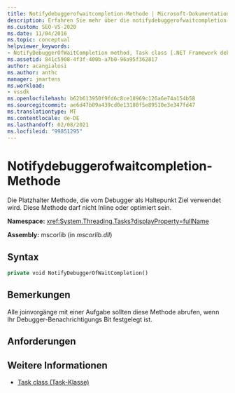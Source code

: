 ```yaml
---
title: Notifydebuggerofwaitcompletion-Methode | Microsoft-Dokumentation
description: Erfahren Sie mehr über die notifydebuggerofwaitcompletion-Methode, bei der es sich um einen Platzhalter handelt, der vom Debugger als Haltepunkt Ziel verwendet wird.
ms.custom: SEO-VS-2020
ms.date: 11/04/2016
ms.topic: conceptual
helpviewer_keywords:
- NotifyDebuggerOfWaitCompletion method, Task class [.NET Framework debug engines]
ms.assetid: 841c5908-4f3f-400b-a7b0-96a95f362817
author: acangialosi
ms.author: anthc
manager: jmartens
ms.workload:
- vssdk
ms.openlocfilehash: b62b613950f9fd6c8ce18969c126a6e74a154b58
ms.sourcegitcommit: ae6d47b09a439cd0e13180f5e89510e3e347fd47
ms.translationtype: MT
ms.contentlocale: de-DE
ms.lasthandoff: 02/08/2021
ms.locfileid: "99851295"
---
```

# <a name="notifydebuggerofwaitcompletion-method"></a>Notifydebuggerofwaitcompletion-Methode
Die Platzhalter Methode, die vom Debugger als Haltepunkt Ziel verwendet wird. Diese Methode darf nicht Inline oder optimiert sein.

 **Namespace:** <xref:System.Threading.Tasks?displayProperty=fullName>

 **Assembly:** mscorlib (in *mscorlib.dll*)

## <a name="syntax"></a>Syntax

```vb
private void NotifyDebuggerOfWaitCompletion()
```

## <a name="remarks"></a>Bemerkungen
 Alle joinvorgänge mit einer Aufgabe sollten diese Methode abrufen, wenn Ihr Debugger-Benachrichtigungs Bit festgelegt ist.

## <a name="requirements"></a>Anforderungen

## <a name="see-also"></a>Weitere Informationen
- [Task class (Task-Klasse)](../../extensibility/debugger/task-class-internal-members.md)
